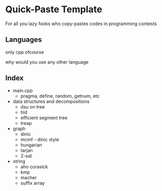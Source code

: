 # Quick-Paste Template

For all you lazy fooks who copy-pastes codes in programming contests

## Languages

only cpp ofcourse

why would you use any other language

## Index

- main.cpp
  - pragma, define, random, getnum, etc
- data structures and decompositions
  - dsu on tree
  - hld
  - efficient segment tree
  - treap
- graph
  - dinic
  - mcmf - dinic style
  - hungarian
  - tarjan
  - 2-sat
- string
  - aho corasick
  - kmp
  - macher
  - suffix array